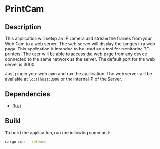 # PrintCam

## Description
This application will setup an IP camera and stream the frames from your Web Cam to a web server. The web server will display the iamges in a web page. This application is intended to be used as a tool for monitoring 3D printers. The user will be able to access the web page from any device connected to the same network as the server. The default port for the web server is 3000.


Just plugin your web cam and run the application. The web server will be available at `localhost:3000` or the internal IP of the Server.



## Dependencies
- [Rust](https://www.rust-lang.org/)

## Build
To build the application, run the following command:
```bash 
cargo run --release
```
